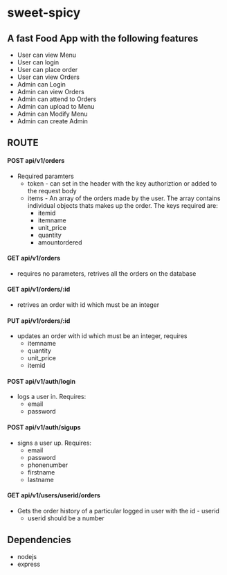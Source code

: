 # sweet-spicy
## A fast Food App with the following features
* User can view Menu
* User can login
* User can place order
* User can view Orders
* Admin can Login
* Admin can view Orders
* Admin can attend to Orders
* Admin can upload to Menu
* Admin can Modify Menu
* Admin can create Admin

## ROUTE
#### POST api/v1/orders
* Required paramters
  * token - can set in the header with the key authoriztion or added to the request body
  * items - An array of the orders made by the user. The array contains individual objects thats makes up the order. The keys required are: 
    * itemid
    * itemname
    * unit_price
    * quantity
    * amountordered
#### GET api/v1/orders
* requires no parameters, retrives all the orders on the database

#### GET api/v1/orders/:id
* retrives an order with id which must be an integer

#### PUT api/v1/orders/:id
* updates an order with id which must be an integer, requires
    * itemname
    * quantity
    * unit_price
    * itemid
#### POST api/v1/auth/login
* logs a user in. Requires:
  * email
  * password

#### POST api/v1/auth/sigups
* signs a user up. Requires:
  * email
  * password
  * phonenumber
  * firstname
  * lastname
#### GET api/v1/users/userid/orders
  * Gets the order history of a particular logged in user with the id - userid
      * userid should be a number
## Dependencies
* nodejs
* express
